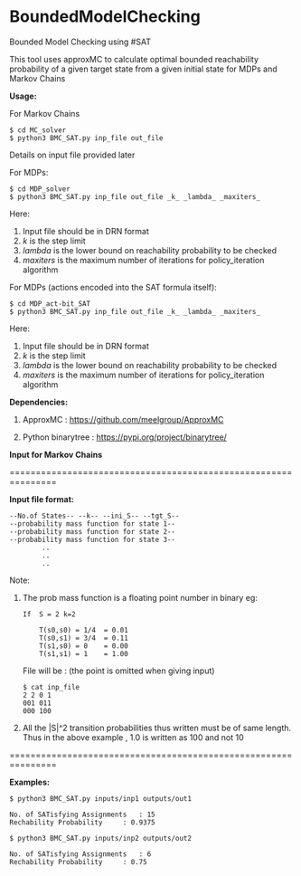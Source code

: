 # BoundedModelChecking
Bounded Model Checking using #SAT

This tool uses approxMC to calculate optimal bounded reachability probability of a given target state from a given initial state for MDPs and Markov Chains

__Usage:__

For Markov Chains 
```
$ cd MC_solver
$ python3 BMC_SAT.py inp_file out_file
```
Details on input file provided later


For MDPs: 
```
$ cd MDP_solver
$ python3 BMC_SAT.py inp_file out_file _k_ _lambda_ _maxiters_
```
Here:
   1) Input file should be in DRN format
   2) _k_ is the step limit 
   3) _lambda_ is the lower bound on reachability probability to be checked
   4) _maxiters_ is the maximum number of iterations for policy_iteration algorithm
  
For MDPs (actions encoded into the SAT formula itself): 
```
$ cd MDP_act-bit_SAT
$ python3 BMC_SAT.py inp_file out_file _k_ _lambda_ _maxiters_
```
Here:
   1) Input file should be in DRN format
   2) _k_ is the step limit 
   3) _lambda_ is the lower bound on reachability probability to be checked
   4) _maxiters_ is the maximum number of iterations for policy_iteration algorithm



__Dependencies:__

1) ApproxMC 		:	https://github.com/meelgroup/ApproxMC

2) Python binarytree	:	https://pypi.org/project/binarytree/


__Input for Markov Chains__

===============================================================

__Input file format:__

	--No.of States-- --k-- --ini_S-- --tgt_S--
	--probability mass function for state 1--
	--probability mass function for state 2--
	--probability mass function for state 3--
			..
			..
			..
	

Note:		

1)  The prob mass function is a floating point number in binary
	eg: 
	
		
		If 	S = 2 k=2 
	
			T(s0,s0) = 1/4	= 0.01 
			T(s0,s1) = 3/4	= 0.11
			T(s1,s0) = 0	= 0.00 
			T(s1,s1) = 1	= 1.00
		
	File will be :
	(the point is omitted when giving input)
	
		$ cat inp_file
		2 2 0 1
		001 011
		000 100

2)  All the |S|^2 transition probabilities thus written must be of same length.	Thus in the above example , 1.0 is written as 100 and not 10

===============================================================

__Examples:__

```
$ python3 BMC_SAT.py inputs/inp1 outputs/out1 

No. of SATisfying Assignments	: 15
Rechability Probability		: 0.9375

$ python3 BMC_SAT.py inputs/inp2 outputs/out2 

No. of SATisfying Assignments	: 6
Rechability Probability		: 0.75

```
